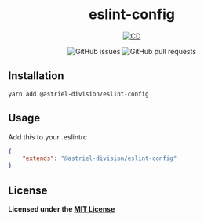 <div align="center">

# eslint-config

[![CD](https://github.com/AstrielDivision/eslint-config/actions/workflows/CD.yml/badge.svg?branch=main)](https://github.com/AstrielDivision/eslint-config/actions/workflows/CD.yml)

![GitHub issues](https://img.shields.io/github/issues-raw/AstrielDivision/eslint-config)
![GitHub pull requests](https://img.shields.io/github/issues-pr/AstrielDivision/eslint-config)

</div>

## Installation

`yarn add @astriel-division/eslint-config`

## Usage

Add this to your .eslintrc

```json
{
	"extends": "@astriel-division/eslint-config"
}
```

## License

**Licensed under the [MIT License](https://github.com/AstrielDivision/eslint-config/blob/main/LICENSE)**
